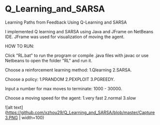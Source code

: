 # Q_Learning_and_SARSA
Learning Paths from Feedback Using Q-Learning and SARSA

I implemented Q learning and SARSA using Java and JFrame on NetBeans IDE.
JFrame was used for visualization of moving the agent. 


HOW TO RUN:

Click "RL.bat" to run the program or compile .java files with javac 
or use Netbeans to open the folder "RL" and run it.

 
Choose a reinforcement learning method: 1.Qlearning 2.SARSA.

Choose a policy: 1.PRANDOM 2.PEXPLOIT 3.PGREEDY.

Input a number for max moves to terminate: 1000 - 30000.

Choose a moving speed for the agent: 1.very fast 2.normal 3.slow


![alt text](https://github.com/xzhou29/Q_Learning_and_SARSA/blob/master/Capture3.PNG  | width=100)

